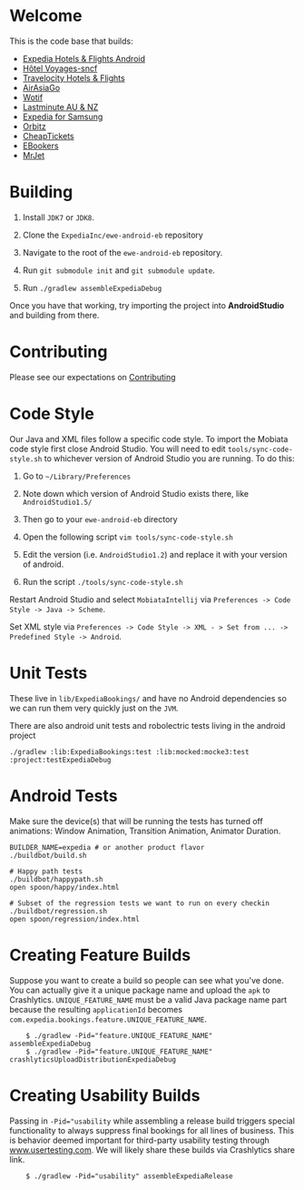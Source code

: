 Welcome
=======

This is the code base that builds:

 * [Expedia Hotels & Flights Android](https://play.google.com/store/apps/details?id=com.expedia.bookings)
 * [Hôtel Voyages-sncf](https://play.google.com/store/apps/details?id=com.expedia.bookings.vsc)
 * [Travelocity Hotels & Flights](https://play.google.com/store/apps/details?id=com.travelocity.android)
 * [AirAsiaGo](https://play.google.com/store/apps/details?id=com.airasiago.android)
 * [Wotif](https://play.google.com/store/apps/details?id=com.wotif.android)
 * [Lastminute AU & NZ](https://play.google.com/store/apps/details?id=com.lastminute.android)
 * [Expedia for Samsung](#)
 * [Orbitz](https://play.google.com/store/apps/details?id=com.orbitz)
 * [CheapTickets](https://play.google.com/store/apps/details?id=com.cheaptickets)
 * [EBookers](https://play.google.com/store/apps/details?id=com.ebookers)
 * [MrJet](https://play.google.com/store/apps/details?id=se.mrjet)

Building
========

1. Install `JDK7` or `JDK8`.

2. Clone the `ExpediaInc/ewe-android-eb` repository

3. Navigate to the root of the `ewe-android-eb` repository.

4. Run `git submodule init` and `git submodule update`.

5. Run `./gradlew assembleExpediaDebug`

Once you have that working, try importing the project into **AndroidStudio** and
building from there.

Contributing
============

Please see our expectations on [Contributing](https://github.com/ExpediaInc/ewe-android-eb/wiki/Contributing)

Code Style
==========

Our Java and XML files follow a specific code style. To import the Mobiata code style first close Android Studio. You will need to edit `tools/sync-code-style.sh` to whichever version of Android Studio you are running. To do this:

1. Go to `~/Library/Preferences`

2. Note down which version of Android Studio exists there, like `AndroidStudio1.5/`

3. Then go to your `ewe-android-eb` directory

4. Open the following script `vim tools/sync-code-style.sh`

5. Edit the version (i.e. `AndroidStudio1.2`) and replace it with your version of android.

6. Run the script `./tools/sync-code-style.sh`

Restart Android Studio and select `MobiataIntellij` via `Preferences -> Code Style -> Java -> Scheme`.

Set XML style via `Preferences -> Code Style -> XML - > Set from ... -> Predefined Style -> Android`.

Unit Tests
==============

These live in `lib/ExpediaBookings/` and have no Android dependencies so we can
run them very quickly just on the `JVM`.

There are also android unit tests and robolectric tests living in the android project


````shell
./gradlew :lib:ExpediaBookings:test :lib:mocked:mocke3:test :project:testExpediaDebug
````

Android Tests
==================

Make sure the device(s) that will be running the tests has turned off animations:
Window Animation, Transition Animation, Animator Duration.

````shell
BUILDER_NAME=expedia # or another product flavor
./buildbot/build.sh

# Happy path tests
./buildbot/happypath.sh
open spoon/happy/index.html

# Subset of the regression tests we want to run on every checkin
./buildbot/regression.sh
open spoon/regression/index.html
````

Creating Feature Builds
=======================

Suppose you want to create a build so people can see what you've done. You can
actually give it a unique package name and upload the `apk` to Crashlytics.
`UNIQUE_FEATURE_NAME` must be a valid Java package name part because the
resulting `applicationId` becomes `com.expedia.bookings.feature.UNIQUE_FEATURE_NAME`.

````shell
    $ ./gradlew -Pid="feature.UNIQUE_FEATURE_NAME" assembleExpediaDebug
    $ ./gradlew -Pid="feature.UNIQUE_FEATURE_NAME" crashlyticsUploadDistributionExpediaDebug
````

Creating Usability Builds
=======================

Passing in `-Pid="usability` while assembling a release build triggers special functionality
to always suppress final bookings for all lines of business. This is behavior deemed important
for third-party usability testing through www.usertesting.com. We will likely share these builds
via Crashlytics share link.

````shell
    $ ./gradlew -Pid="usability" assembleExpediaRelease
````
